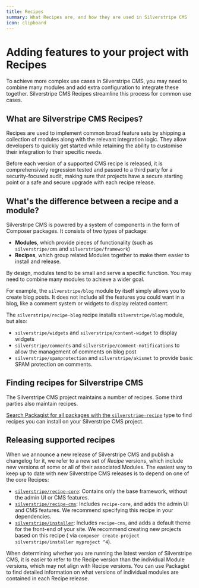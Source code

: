 ```yaml
---
title: Recipes
summary: What Recipes are, and how they are used in Silverstripe CMS
icon: clipboard
---
```


# Adding features to your project with Recipes

To achieve more complex use cases in Silverstripe CMS, you may need to combine many modules and add extra configuration to integrate these together. Silverstripe CMS Recipes streamline this process for common use cases.

## What are Silverstripe CMS Recipes?

Recipes are used to implement common broad feature sets by shipping a collection of modules along with the relevant integration logic. They allow developers to quickly get started while retaining the ability to customise their integration to their specific needs.

Before each version of a supported CMS recipe is released, it is comprehensively regression tested and passed to a third party for a security-focused audit, making sure that projects have a secure starting point or a safe and secure upgrade with each recipe release.

## What's the difference between a recipe and a module?

Silverstripe CMS is powered by a system of components in the form of Composer packages. It consists of two types of package:

- **Modules**, which provide pieces of functionality (such as `silverstripe/cms` and `silverstripe/framework`)
- **Recipes**, which group related Modules together to make them easier to install and release.

By design, modules tend to be small and serve a specific function. You may need to combine many modules to achieve a wider goal. 

For example, the `silverstripe/blog` module by itself simply allows you to create blog posts. It does not include all the features you could want in a blog, like a comment system or widgets to display related content.

The `silverstripe/recipe-blog` recipe installs `silverstripe/blog` module, but also:
- `silverstripe/widgets` and `silverstripe/content-widget` to display widgets
- `silverstripe/comments` and `silverstripe/comment-notifications` to allow the management of comments on blog post
- `silverstripe/spamprotection` and `silverstripe/akismet` to provide basic SPAM protection on comments.

## Finding recipes for Silverstripe CMS

The Silverstripe CMS project maintains a number of recipes. Some third parties also maintain recipes.

[Search Packagist for all packages with the `silverstripe-recipe`](https://packagist.org/?query=silverstripe&type=silverstripe-recipe) type to find recipes you can install on your Silverstripe CMS project.

## Releasing supported recipes

When we announce a new release of Silverstripe CMS and publish a changelog for it, we refer to a new set of _Recipe_ versions, which include new versions of some or all of their associated Modules. The easiest way to keep up to date with new Silverstripe CMS releases is to depend on one of the core Recipes:

- [`silverstripe/recipe-core`](https://packagist.org/packages/silverstripe/recipe-core): Contains only the base
  framework, without the admin UI or CMS features.
- [`silverstripe/recipe-cms`](https://packagist.org/packages/silverstripe/recipe-cms): Includes `recipe-core`, and adds
  the admin UI and CMS features. We recommend specifying this recipe in your dependencies.
- [`silverstripe/installer`](https://packagist.org/packages/silverstripe/installer): Includes `recipe-cms`, and adds a
  default theme for the front-end of your site. We recommend creating new projects based on this recipe (
  via `composer create-project silverstripe/installer myproject ^4`).

When determining whether you are running the latest version of Silverstripe CMS, it is easier to refer to the Recipe
version than the individual Module versions, which may not align with Recipe versions. You can use Packagist to find
detailed information on what versions of individual modules are contained in each Recipe release.
